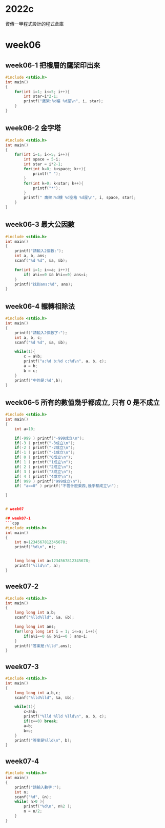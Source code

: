 # 2022c
資傳一甲程式設計的程式倉庫

# week06

## week06-1 把樓層的鷹架印出來
```cpp
#include <stdio.h>
int main()
{
    for(int i=1; i<=5; i++){
        int star=i*2-1;
        printf("鷹架:%d樓 %d屋\n", i, star);
    }
}
```

## week06-2 金字塔
```cpp
#include <stdio.h>
int main()
{
    for(int i=1; i<=5; i++){
        int space = 5-i;
        int star = i*2-1;
        for(int k=0; k<space; k++){
            printf(" ");
        }
        for(int k=0; k<star; k++){
            printf("*");
        }
        printf(" 鷹架:%d樓 %d空格 %d屋\n", i, space, star);
    }
}
```

## week06-3 最大公因數
```cpp
#include <stdio.h>
int main()
{
    printf("請輸入2個數:");
    int a, b, ans;
    scanf("%d %d", &a, &b);

    for(int i=1; i<=a; i++){
        if( a%i==0 && b%i==0) ans=i;
    }
    printf("找到ans:%d", ans);
}
```

## week06-4 輾轉相除法
```cpp
#include <stdio.h>
int main()
{
    printf("請輸入2個數字:");
    int a, b, c;
    scanf("%d %d", &a, &b);

    while(1){
        c = a%b;
        printf("a:%d b:%d c:%d\n", a, b, c);
        a = b;
        b = c;
    }
    printf("中的是:%d",b);
}
```

## week06-5 所有的數值幾乎都成立, 只有 0 是不成立
```cpp
#include <stdio.h>
int main()
{
    int a=10;

    if(-999 ) printf("-999成立\n");
    if(-3 ) printf("-3成立\n");
    if(-2 ) printf("-2成立\n");
    if(-1 ) printf("-1成立\n");
    if( 0 ) printf("0成立\n");
    if( 1 ) printf("1成立\n");
    if( 2 ) printf("2成立\n");
    if( 3 ) printf("3成立\n");
    if( 4 ) printf("4成立\n");
    if( 999 ) printf("999成立\n");
    if( "a==0" ) printf("不管什麼東西,幾乎都成立\n");

}


# week07

## week07-1
```cpp 
#include <stdio.h>
int main()
{
    int n=1234567812345678;
    printf("%d\n", n);


    long long int a=1234567812345678;
    printf("%lld\n", a);
}
```

## week07-2
```cpp
#include <stdio.h>
int main()
{
    long long int a,b;
    scanf("%lld%lld", &a, &b);

    long long int ans;
    for(long long int i = 1; i<=a; i++){
        if(a%i==0 && b%i==0 ) ans=i;
    }
    printf("答案是:%lld",ans);
}
```

## week07-3
```cpp
#include <stdio.h>
int main()
{
    long long int a,b,c;
    scanf("%lld%lld", &a, &b);

    while(1){
        c=a%b;
        printf("%lld %lld %lld\n", a, b, c);
        if(c==0) break;
        a=b;
        b=c;
    }
    printf("答案是%lld\n", b);
}
```

## week07-4
```cpp
#include <stdio.h>
int main()
{
    printf("請輸入數字:");
    int n;
    scanf("%d", &n);
    while( n>0 ){
        printf("%d\n", n%2 );
        n = n/2;
    }
}

```
